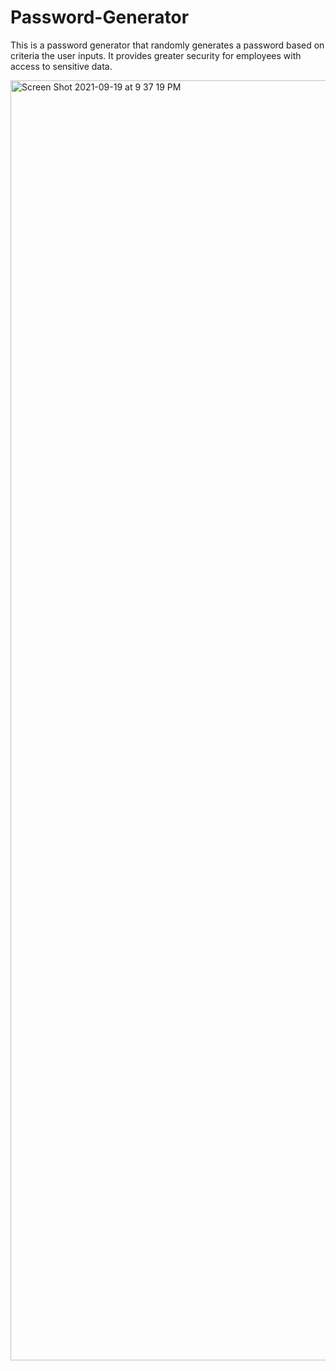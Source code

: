 # Password-Generator
This is a password generator that randomly generates a password based on criteria the user inputs. It provides greater security for employees with access to sensitive data.



<img width="2048" alt="Screen Shot 2021-09-19 at 9 37 19 PM" src="https://user-images.githubusercontent.com/90150892/133950208-56b95c2f-2753-4b64-8237-4e3169993437.png">
